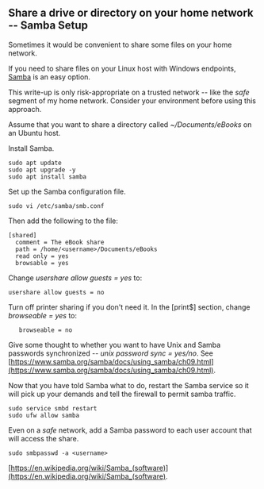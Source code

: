 ## Share a drive or directory on your home network -- Samba Setup  

Sometimes it would be convenient to share some files on your home network.

If you need to share files on your Linux host with Windows endpoints, [Samba](https://en.wikipedia.org/wiki/Samba_(software)) is an easy option.  

This write-up is only risk-appropriate on a trusted network -- like the *safe* segment of my home network.  Consider your environment before using this approach.  

Assume that you want to share a directory called *~/Documents/eBooks* on an Ubuntu host.

Install Samba.
```console
sudo apt update
sudo apt upgrade -y
sudo apt install samba
```
Set up the Samba configuration file.
```console
sudo vi /etc/samba/smb.conf
```
Then add the following to the file:
```console
[shared]
  comment = The eBook share
  path = /home/<username>/Documents/eBooks
  read only = yes
  browsable = yes
```
Change *usershare allow guests = yes* to:
```console
usershare allow guests = no
```
Turn off printer sharing if you don't need it.  In the [print$] section, change *browseable = yes* to:
```console
   browseable = no

```
Give some thought to whether you want to have Unix and Samba passwords synchronized -- *unix password sync = yes/no*.  See [https://www.samba.org/samba/docs/using_samba/ch09.html](https://www.samba.org/samba/docs/using_samba/ch09.html).  

Now that you have told Samba what to do, restart the Samba service so it will pick up your demands and tell the firewall to permit samba traffic.
```console
sudo service smbd restart
sudo ufw allow samba
```
Even on a *safe* network, add a Samba password to each user account that will access the share.
```console
sudo smbpasswd -a <username>
```




[https://en.wikipedia.org/wiki/Samba_(software)](https://en.wikipedia.org/wiki/Samba_(software).  

